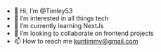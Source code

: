 - 👋 Hi, I’m @Timley53
- 👀 I’m interested in all things tech
- 🌱 I’m currently learning NextJs
- 💞️ I’m looking to collaborate on frontend projects
- 📫 How to reach me kuntimmy@gmail.com

<!---
Timley53/Timley53 is a ✨ special ✨ repository because its `README.md` (this file) appears on your GitHub profile.
You can click the Preview link to take a look at your changes.
--->
